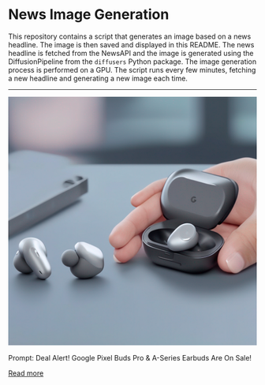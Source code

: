 # News Image Generation
This repository contains a script that generates an image based on a news headline. The image is then saved and displayed in this README.
The news headline is fetched from the NewsAPI and the image is generated using the DiffusionPipeline from the `diffusers` Python package. The image generation process is performed on a GPU.
The script runs every few minutes, fetching a new headline and generating a new image each time.

---

![Generated Image](image.png)

Prompt: Deal Alert! Google Pixel Buds Pro & A-Series Earbuds Are On Sale!

[Read more](https://cordcuttersnews.com/deal-alert-google-pixel-buds-pro-a-series-earbuds-are-on-sale/)